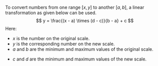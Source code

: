To convert numbers from one range $[x, y]$ to another $[a, b]$, a linear transformation as given below can be used. $$ y = \frac{(x - a) \times (d - c)}{b - a} + c $$Here:
* $x$ is the number on the original scale.
* $y$ is the corresponding number on the new scale.
* $a$ and $b$ are the minimum and maximum values of the original scale.
- $c$ and $d$ are the minimum and maximum values of the new scale.